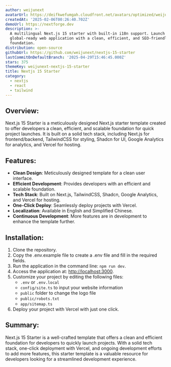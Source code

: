 ```yaml
---
author: weijunext
avatarUrl: https://deifkwefumgah.cloudfront.net/avatars/optimized/weijunext-nextjs-15-starter-avatar-128.webp
createdAt: '2025-02-06T00:26:40.702Z'
demoUrl: https://nextforge.dev
description: >-
  A multilingual Next.js 15 starter with built-in i18n support. Launch your
  global-ready web application with a clean, efficient, and SEO-friendly
  foundation.
distribution: open-source
githubUrl: https://github.com/weijunext/nextjs-15-starter
lastCommitOnDefaultBranch: '2025-04-29T15:46:45.000Z'
stars: 375
themeKey: weijunext-nextjs-15-starter
title: Nextjs 15 Starter
category:
  - nextjs
  - react
  - tailwind
---
```

## Overview:
Next.js 15 Starter is a meticulously designed Next.js starter template created to offer developers a clean, efficient, and scalable foundation for quick project launches. It is built on a solid tech stack, including Next.js for frontend/backend, TailwindCSS for styling, Shadcn for UI, Google Analytics for analytics, and Vercel for hosting.

## Features:
- **Clean Design**: Meticulously designed template for a clean user interface.
- **Efficient Development**: Provides developers with an efficient and scalable foundation.
- **Tech Stack**: Built on Next.js, TailwindCSS, Shadcn, Google Analytics, and Vercel for hosting.
- **One-Click Deploy**: Seamlessly deploy projects with Vercel.
- **Localization**: Available in English and Simplified Chinese.
- **Continuous Development**: More features are in development to enhance the template further.

## Installation:
1. Clone the repository.
2. Copy the .env.example file to create a .env file and fill in the required fields.
3. Run the application in the command line: `npm run dev`.
4. Access the application at: [http://localhost:3000](http://localhost:3000).
5. Customize your project by editing the following files:
   - `.env` or `.env.local`
   - `config/site.ts` to input your website information
   - `public` folder to change the logo file
   - `public/robots.txt`
   - `app/sitemap.ts`
6. Deploy your project with Vercel with just one click.

## Summary:
Next.js 15 Starter is a well-crafted template that offers a clean and efficient foundation for developers to quickly launch projects. With a solid tech stack, one-click deployment with Vercel, and ongoing development efforts to add more features, this starter template is a valuable resource for developers looking for a streamlined development experience.
